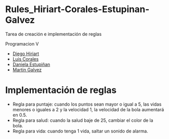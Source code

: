 # Rules_Hiriart-Corales-Estupinan-Galvez
Tarea de creación e implementación de reglas

Programacion V
- [Diego Hiriart](https://github.com/Diego-Hiriart)
- [Luis Corales](https://github.com/LuisCorales)
- [Daniela Estupiñan](https://github.com/Daniela-Estupinan)
- [Martin Galvez](https://github.com/MGA1398)

# Implementación de reglas
- Regla para puntaje: cuando los puntos sean mayor o igual a 5, las vidas menores o iguales a 2 y la velocidad 1, la velocidad de la bola aumentará en 0.5.
- Regla para salud: cuando la salud baje de 25, cambiar el color de la bola.
- Regla para vida: cuando tenga 1 vida, saltar un sonido de alarma.
